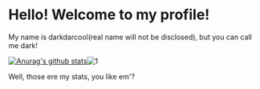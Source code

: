 # Hello! Welcome to my profile! 
My name is darkdarcool(real name will not be disclosed), but you can call me dark!

[![Anurag's github stats](https://github-readme-stats.vercel.app/api?username=darkdarcool&theme=red-blue)](https://github.com/anuraghazra/github-readme-stats)![1](https://github-readme-stats.vercel.app/api/top-langs/?username=darkdarcool&theme=red-blue)

Well, those ere my stats, you like em'?
